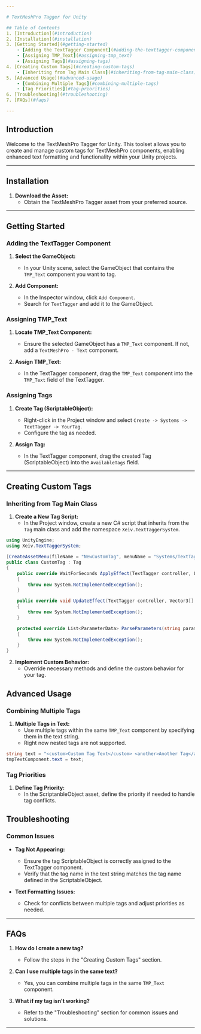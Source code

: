 ```yaml
---

# TextMeshPro Tagger for Unity

## Table of Contents
1. [Introduction](#introduction)
2. [Installation](#installation)
3. [Getting Started](#getting-started)
    - [Adding the TextTagger Component](#adding-the-texttagger-component)
    - [Assigning TMP_Text](#assigning-tmp_text)
    - [Assigning Tags](#assigning-tags)
4. [Creating Custom Tags](#creating-custom-tags)
    - [Inheriting from Tag Main Class](#inheriting-from-tag-main-class)
5. [Advanced Usage](#advanced-usage)
    - [Combining Multiple Tags](#combining-multiple-tags)
    - [Tag Priorities](#tag-priorities)
6. [Troubleshooting](#troubleshooting)
7. [FAQs](#faqs)

---
```


## Introduction

Welcome to the TextMeshPro Tagger for Unity. This toolset allows you to create and manage custom tags for TextMeshPro components, enabling enhanced text formatting and functionality within your Unity projects.

---

## Installation

1. **Download the Asset:**
   - Obtain the TextMeshPro Tagger asset from your preferred source.

---

## Getting Started

### Adding the TextTagger Component

1. **Select the GameObject:**
   - In your Unity scene, select the GameObject that contains the `TMP_Text` component you want to tag.

2. **Add Component:**
   - In the Inspector window, click `Add Component`.
   - Search for `TextTagger` and add it to the GameObject.

### Assigning TMP_Text

1. **Locate TMP_Text Component:**
   - Ensure the selected GameObject has a `TMP_Text` component. If not, add a `TextMeshPro - Text` component.

2. **Assign TMP_Text:**
   - In the TextTagger component, drag the `TMP_Text` component into the `TMP_Text` field of the TextTagger.

### Assigning Tags

1. **Create Tag (ScriptableObject):**
   - Right-click in the Project window and select `Create -> Systems -> TextTagger -> YourTag`.
   - Configure the tag as needed.

2. **Assign Tag:**
   - In the TextTagger component, drag the created Tag (ScriptableObject) into the `AvailableTags` field.

---

## Creating Custom Tags

### Inheriting from Tag Main Class

1. **Create a New Tag Script:**
   - In the Project window, create a new C# script that inherits from the `Tag` main class and add the namespace `Xeiv.TextTaggerSystem`.

```csharp
using UnityEngine;
using Xeiv.TextTaggerSystem;

[CreateAssetMenu(fileName = "NewCustomTag", menuName = "Systems/TextTagger/CustomTag")]
public class CustomTag : Tag
{
    public override WaitForSeconds ApplyEffect(TextTagger controller, List<ParameterData> data)
    {
        throw new System.NotImplementedException();
    }

    public override void UpdateEffect(TextTagger controller, Vector3[] textVertices, List<ParameterData> data)
    {
        throw new System.NotImplementedException();
    }

    protected override List<ParameterData> ParseParameters(string parameters)
    {
        throw new System.NotImplementedException();
    }
}
```

2. **Implement Custom Behavior:**
   - Override necessary methods and define the custom behavior for your tag.

## Advanced Usage

### Combining Multiple Tags

1. **Multiple Tags in Text:**
   - Use multiple tags within the same `TMP_Text` component by specifying them in the text string.
   - Right now nested tags are not supported.

```csharp
string text = "<custom>Custom Tag Text</custom> <another>Another Tag</another>";
tmpTextComponent.text = text;
```

### Tag Priorities

1. **Define Tag Priority:**
   - In the ScriptanbleObject asset, define the priority if needed to handle tag conflicts.

## Troubleshooting

### Common Issues

- **Tag Not Appearing:**
  - Ensure the tag ScriptableObject is correctly assigned to the TextTagger component.
  - Verify that the tag name in the text string matches the tag name defined in the ScriptableObject.

- **Text Formatting Issues:**
  - Check for conflicts between multiple tags and adjust priorities as needed.

---

## FAQs

1. **How do I create a new tag?**
   - Follow the steps in the "Creating Custom Tags" section.

2. **Can I use multiple tags in the same text?**
   - Yes, you can combine multiple tags in the same `TMP_Text` component.

3. **What if my tag isn't working?**
   - Refer to the "Troubleshooting" section for common issues and solutions.

---

